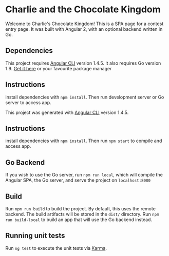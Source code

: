 # Charlie and the Chocolate Kingdom

Welcome to Charlie's Chocolate Kingdom! This is a SPA page for a contest entry page. It was built with Angular 2, with an optional backend written in Go.

## Dependencies
This project requires [Angular CLI](https://github.com/angular/angular-cli) version 1.4.5.
It also requires Go version 1.9. [Get it here](https://golang.org/dl/) or your favourite package manager

## Instructions
install dependencies with `npm install`. Then run development server or Go server to access app.

This project was generated with [Angular CLI](https://github.com/angular/angular-cli) version 1.4.5.

## Instructions
install dependencies with `npm install`. Then run `npm start` to compile and access app.

## Go Backend 

If you wish to use the Go server, run `npm run local`, which will compile the Angular SPA, the Go server, and serve the project on `localhost:8080`

## Build

Run `npm run build` to build the project. By default, this uses the remote backend. The build artifacts will be stored in the `dist/` directory. 
Run `npm run build-local` to build an app that will use the Go backend instead.

## Running unit tests

Run `ng test` to execute the unit tests via [Karma](https://karma-runner.github.io).
